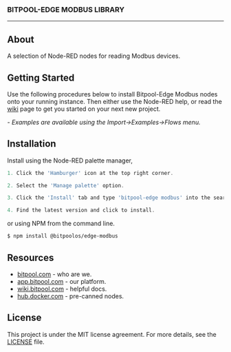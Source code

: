 <h3>BITPOOL-EDGE MODBUS LIBRARY</h3>


---

## About

A selection of Node-RED nodes for reading Modbus devices.


## Getting Started 

Use the following procedures below to install Bitpool-Edge Modbus nodes onto your running instance. Then either use the Node-RED help, or read the [wiki](https://wiki.bitpool.com/en/edge/apps/bitpool-edge/nr-modbus) page to get you started on your next new project.

*- Examples are available using the Import->Examples->Flows menu.*

## Installation

Install using the Node-RED palette manager,


```javascript
1. Click the 'Hamburger' icon at the top right corner.

2. Select the 'Manage palette' option.

3. Click the 'Install' tab and type 'bitpool-edge modbus' into the search field.

4. Find the latest version and click to install.
```

or using NPM from the command line.

```bash
$ npm install @bitpoolos/edge-modbus
```

## Resources
- [bitpool.com](https://www.bitpool.com/) - who are we.
- [app.bitpool.com](https://app.bitpool.com/) - our platform.
- [wiki.bitpool.com](https://wiki.bitpool.com/) - helpful docs.
- [hub.docker.com](https://hub.docker.com/r/bitpoolos/bitpool-edge) - pre-canned nodes.

## License

This project is under the MIT license agreement. For more details, see the [LICENSE](LICENSE.txt) file.


